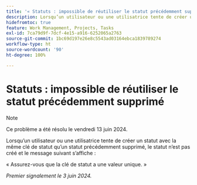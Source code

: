 ```yaml
---
title: '« Statuts : impossible de réutiliser le statut précédemment supprimé »'
description: Lorsqu’un utilisateur ou une utilisatrice tente de créer un statut avec la même clé de statut qu’un statut précédemment supprimé, le statut n’est pas créé et un message s’affiche.
hidefromtoc: true
feature: Work Management, Projects, Tasks
exl-id: 7ca79d9f-7dcf-4e15-a916-6252065a2763
source-git-commit: 1bc69d197e26e8c5543ad03164ebca1839789274
workflow-type: ht
source-wordcount: '90'
ht-degree: 100%

---
```


# Statuts : impossible de réutiliser le statut précédemment supprimé

>[!NOTE]
>
>Ce problème a été résolu le vendredi 13 juin 2024.

Lorsqu’un utilisateur ou une utilisatrice tente de créer un statut avec la même clé de statut qu’un statut précédemment supprimé, le statut n’est pas créé et le message suivant s’affiche :

« Assurez-vous que la clé de statut a une valeur unique. »

_Premier signalement le 3 juin 2024._
